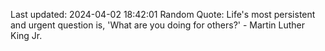 Last updated: 2024-04-02 18:42:01
Random Quote: Life's most persistent and urgent question is, 'What are you doing for others?' - Martin Luther King Jr.